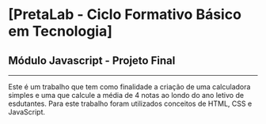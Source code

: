 # [PretaLab - Ciclo Formativo Básico em Tecnologia]
## Módulo Javascript - Projeto Final

---

Este é um trabalho que tem como finalidade a criação de uma calculadora simples e uma que calcule a média de 4 notas ao
londo do ano letivo de esdutantes. Para este trabalho foram utilizados conceitos de HTML, CSS e JavaScript.